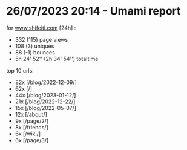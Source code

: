 # 26/07/2023 20:14 - Umami report
for www.shifeiti.com [24h] :

 - 332 (115) page views
 - 108 (3) uniques
 - 88 (-1) bounces
 - 5h 24' 52'' (2h 34' 54'') totaltime


top 10 urls:
 - 82x [/blog/2022-12-09/]
 - 62x [/]
 - 44x [/blog/2023-01-12/]
 - 21x [/blog/2022-12-22/]
 - 15x [/blog/2022-05-07/]
 - 12x [/about/]
 - 9x [/page/2/]
 - 8x [/friends/]
 - 6x [/wiki/]
 - 6x [/page/3/]


